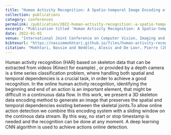 ```yaml
---
title: "Human Activity Recognition: A Spatio-temporal Image Encoding of 3D Skeleton Data for Online Action Detection"
collection: publications
category: conferences
permalink: /publication/2022-human-activity-recognition:-a-spatio-temporal-image-encoding-of-3d-skeleton-data-for-online-action-detection
excerpt: "Publication titled 'Human Activity Recognition: A Spatio-temporal Image Encoding of 3D Skeleton Data for Online Action Detection' by Mokhtari, Nassim and Nédélec, Alexis and De Loor, Pierre."
date: 2022-01-01
venue: "International Joint Conference on Computer Vision, Imaging and Computer Graphics Theory and Applications"
bibtexurl: "https://nassimmokhtari.github.io/files/human-activity-recognition:-a-spatio-temporal-image-encoding-of-3d-skeleton-data-for-online-action-detection.bib"
citation: "Mokhtari, Nassim and Nédélec, Alexis and De Loor, Pierre (2022). &quot;Human Activity Recognition: A Spatio-temporal Image Encoding of 3D Skeleton Data for Online Action Detection.&quot; <i>International Joint Conference on Computer Vision, Imaging and Computer Graphics Theory and Applications</i>."
---
```

Human activity recognition (HAR) based on skeleton data that can be extracted from videos (Kinect for example) , or provided by a depth camera is a time series classification problem, where handling both spatial and temporal dependencies is a crucial task, in order to achieve a good recognition. In the online human activity recognition, identifying the beginning and end of an action is an important element, that might be difficult in a continuous data flow. In this work, we present a 3D skeleton data encoding method to generate an image that preserves the spatial and temporal dependencies existing between the skeletal joints.To allow online action detection we combine this encoding system with a sliding window on the continous data stream. By this way, no start or stop timestamp is needed and the recognition can be done at any moment. A deep learning CNN algorithm is used to achieve actions online detection.
